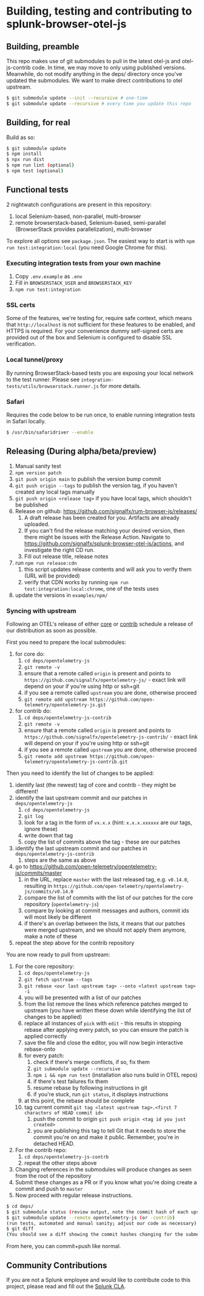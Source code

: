 # Building, testing and contributing to splunk-browser-otel-js
## Building, preamble
This repo makes use of git submodules to pull in the latest otel-js and otel-js-contrib code.  In time, we may move to only using
published versions.  Meanwhile, do not modify anything in the deps/ directory once you've updated the submodules.  We want to make
direct contributions to otel upstream.

```bash
$ git submodule update --init --recursive # one-time
$ git submodule update --recursive # every time you update this repo
```

## Building, for real
Build as so:

```bash
$ git submodule update
$ npm install
$ npx run dist
$ npm run lint (optional)
$ npm test (optional)
```

## Functional tests
2 nightwatch configurations are present in this repository:
1. local Selenium-based, non-parallel, multi-browser
1. remote browserstack-based, Selenium-based, semi-parallel (BrowserStack provides parallelization), multi-browser

To explore all options see `package.json`. The easiest way to start is with `npm run test:integration:local` (you need Google Chrome for this).

### Executing integration tests from your own machine
1. Copy `.env.example` as `.env`
1. Fill in `BROWSERSTACK_USER` and `BROWSERSTACK_KEY`
1. `npm run test:integration`

### SSL certs
Some of the features, we're testing for, require safe context, which means that `http://localhost` is not sufficient for these features to be enabled, and HTTPS is required. For your convenience dummy self-signed certs are provided out of the box and Selenium is configured to disable SSL verification.

### Local tunnel/proxy
By running BrowserStack-based tests you are exposing your local network to the test runner. Please see `integration-tests/utils/browserstack.runner.js` for more details.

### Safari
Requires the code below to be run once, to enable running integration tests in Safari locally.

```bash
$ /usr/bin/safaridriver --enable
```

## Releasing (During alpha/beta/preview)
1. Manual sanity test
1. `npm version patch`
1. `git push origin main` to publish the version bump commit
1. `git push origin --tags` to publish the version tag, if you haven't created any local tags manually
1. `git push origin <release tag>` if you have local tags, which shouldn't be published
1. Release on github: <https://github.com/signalfx/rum-browser-js/releases/>
    1. A draft release has been created for you. Artifacts are already uploaded.
    1. If you can't find the release matching your desired version, then there might be issues with the Release Action. Navigate to <https://github.com/signalfx/splunk-browser-otel-js/actions>, and investigate the right CD run.
    1. Fill out release title, release notes
1. run `npm run release:cdn`
    1. this script updates release contents and will ask you to verify them (URL will be provided)
    1. verify that CDN works by running `npm run test:integration:local:chrome`, one of the tests uses
1. update the versions in `examples/npm/`

### Syncing with upstream
Following an OTEL's release of either [core](https://github.com/open-telemetry/opentelemetry-js) or
[contrib](https://github.com/open-telemetry/opentelemetry-js) schedule a release of our distribution as soon as
possible.

First you need to prepare the local submodules:
1. for core do:
    1. `cd deps/opentelemetry-js`
    1. `git remote -v`
    1. ensure that a remote called `origin` is present and points to `https://github.com/signalfx/opentelemetry-js/` - exact link will depend on your if you're using http or ssh+git
    1. if you see a remote called `upstream` you are done, otherwise proceed
    1. `git remote add upstream https://github.com/open-telemetry/opentelemetry-js.git`
1. for contrib do:
    1. `cd deps/opentelemetry-js-contrib`
    1. `git remote -v`
    1. ensure that a remote called `origin` is present and points to `https://github.com/signalfx/opentelemetry-js-contrib/` - exact link will depend on your if you're using http or ssh+git
    1. if you see a remote called `upstream` you are done, otherwise proceed
    1. `git remote add upstream https://github.com/open-telemetry/opentelemetry-js-contrib.git`

Then you need to identify the list of changes to be applied:
1. identify last (the newest) tag of core and contrib - they might be different!
1. identify the last upstream commit and our patches in `deps/opentelemetry-js`
    1. `cd deps/opentelemetry-js`
    1. `git log`
    1. look for a tag in the form of `vx.x.x` (hint: `x.x.x.xxxxxx` are our tags, ignore these)
    1. write down that tag
    1. copy the list of commits above the tag - these are our patches
1. identify the last upstream commit and our patches in `deps/opentelemetry-js-contrib`
    1. steps are the same as above
1. go to <https://github.com/open-telemetry/opentelemetry-js/commits/master>
    1. in the URL, replace `master` with the last released tag, e.g. `v0.14.0`, resulting in `https://github.com/open-telemetry/opentelemetry-js/commits/v0.14.0`
    1. compare the list of commits with the list of our patches for the core repository (`opentelemetry-js`)
    1. compare by looking at commit messages and authors, commit ids will most likely be different
    1. if there's an overlap between the lists, it means that our patches were merged upstream, and we should not apply them anymore, make a note of these
1. repeat the step above for the contrib repository

You are now ready to pull from upstream:
1. For the core repository:
    1. `cd deps/opentelemetry-js`
    1. `git fetch upstream --tags`
    1. `git rebase <our last upstream tag> --onto <latest upstream tag> -i`
    1. you will be presented with a list of our patches
    1. from the list remove the lines which reference patches merged to upstream (you have written these down while identifying the list of changes to be applied)
    1. replace all instances of `pick` with `edit` - this results in stopping rebase after applying every patch, so you can ensure the patch is applied correctly
    1. save the file and close the editor, you will now begin interactive rebase-onto
    1. for every patch:
        1. check if there's merge conflicts, if so, fix them
        1. `git submodule update --recursive`
        1. `npm i && npm run test` (installation also runs build in OTEL repos)
        1. if there's test failures fix them
        1. resume rebase by following instructions in git
        1. if you're stuck, run `git status`, it displays instructions
    1. at this point, the rebase should be complete
    1. tag current commit `git tag <latest upstream tag>.<first 7 characters of HEAD commit id>`
        1. push the commit to origin `git push origin <tag id you just created>`
        1. you are publishing this tag to tell Git that it needs to store the commit you're on and make it public. Remember, you're in detached HEAD.
1. For the contrib repo:
    1. `cd deps/opentelemetry-js-contrb`
    1. repeat the other steps above
1. Changing references in the submodules will produce changes as seen from the root of the repository
1. Submit these changes as a PR or if you know what you're doing create a commit and push to `master`
1. Now proceed with regular release instructions.

```bash
$ cd deps/
$ git submodule status (review output, note the commit hash of each upstream HEAD, compare to actual remote HEAD)
$ git submodule update --remote opentelemetry-js (or -contrib)
(run tests, automated and manual sanity; adjust our code as necessary).
$ git diff
(You should see a diff showing the commit hashes changing for the submodules)
```

From here, you can commit+push like normal.

## Community Contributions

If you are not a Splunk employee and would like to contribute code to this project, please read and fill out the
[Splunk CLA](https://www.splunk.com/en_us/form/contributions.html).
